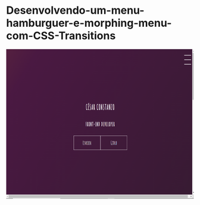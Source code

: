 # Desenvolvendo-um-menu-hamburguer-e-morphing-menu-com-CSS-Transitions
<p align="center">
  <img  src="https://github.com/che36/Desenvolvendo-um-menu-hamburguer-e-morphing-menu-com-CSS-Transitions/blob/master/Tela_Home.png" width="800" height="400">
</p>
